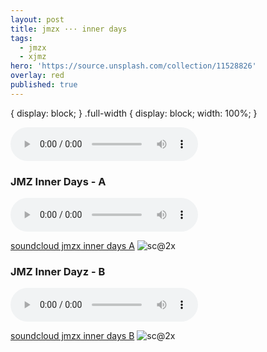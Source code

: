 ```yaml
---
layout: post
title: jmzx ··· inner days
tags:
  - jmzx
  - xjmz
hero: 'https://source.unsplash.com/collection/11528826'
overlay: red
published: true
---
```


{  display: block; }
.full-width {  display: block;  width: 100%; }

<audio controls id="audio-block-example">
<source src="https://www.jmzx.uk/uploads/audio/A-102-In-a-day.mp3">
<source src="https://www.jmzx.uk/uploads/y.jpg"> You will see this text if native audio playback is not supported.
</audio>

<div class="cont">
<h3>JMZ Inner Days - A</h3>
</div>
<audio class="audio" controls="controls">
<source type="audio/mpeg" src="https://www.jmzx.uk/uploads/audio/A-102-In-a-day.mp3?_=1">
</audio>

[soundcloud jmzx inner days A](https://www.soundcloud.com/jmzx/dealin-minds-preview)
![sc@2x](https://user-images.githubusercontent.com/1854925/89157177-494fd200-d596-11ea-9549-4ea8c55098f4.png)

<div class="cont">
<h3>JMZ Inner Dayz - B</h3>
</div>
<audio class="audio" controls="controls"><source type="audio/mpeg" src="https://www.jmzx.uk/uploads/audio/B-In-a-dayz.mp3?_=1">
</audio>

[soundcloud jmzx inner days B](https://www.soundcloud.com/jmzx/dealin-minds-preview)
![sc@2x](https://user-images.githubusercontent.com/1854925/89157177-494fd200-d596-11ea-9549-4ea8c55098f4.png)
